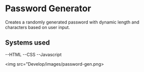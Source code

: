 # Password Generator
Creates a randomly generated password with dynamic length and characters based on user input.

## Systems used
--HTML
--CSS
--Javascript

<img src="Develop/images/password-gen.png>
